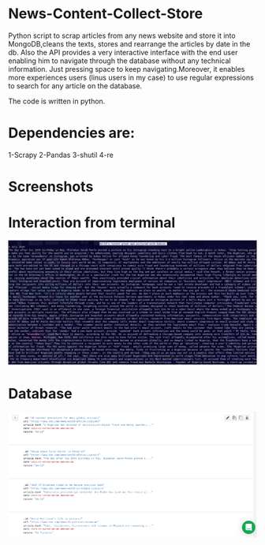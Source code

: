 # News-Content-Collect-Store
Python script to scrap articles from any news website and store it into MongoDB,cleans the texts, stores and rearrange the articles by date in the db.</b>
Also the API provides a very interactive interface with the end user enabling him to navigate through the database without any technical information.</b>
Just pressing space to keep navigating.Moreover, it enables more experiences users (linus users in my case) to use regular expressions to search for any article</b>
on the database.</b>

The code is written in python.</b>

# Dependencies are: 
1-Scrapy </b>
2-Pandas </b>
3-shutil </b>
4-re </b>


# Screenshots 
# Interaction from terminal
![API](https://github.com/AhmedFakhry47/News-Content-Collect-Store/blob/master/OutputOnTerminal.png)

# Database
![Database](https://github.com/AhmedFakhry47/News-Content-Collect-Store/blob/master/DataBase.png)

